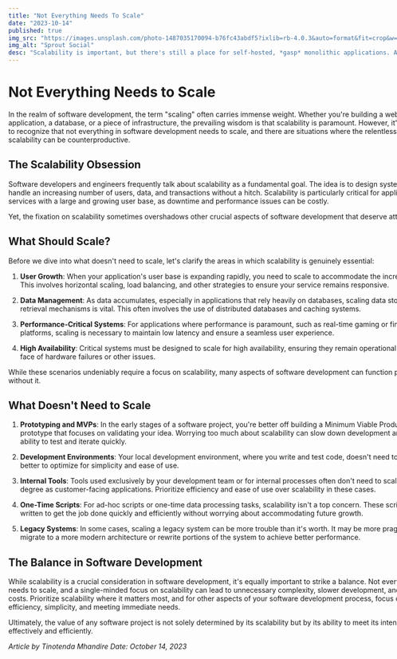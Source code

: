 ```yaml
---
title: "Not Everything Needs To Scale"
date: "2023-10-14"
published: true
img_src: "https://images.unsplash.com/photo-1487035170094-b76fc43abdf5?ixlib=rb-4.0.3&auto=format&fit=crop&w=1600&h=500&q=60"
img_alt: "Sprout Social"
desc: "Scalability is important, but there's still a place for self-hosted, *gasp* monolithic applications. As it becomes easier than ever to host via AWS, GCP, DO and Azure, (much to the dismay of my nostagia) it becomes less and less common to see debian servers running Nginx or Apache pointing to a household IP. "
---
```


# Not Everything Needs to Scale

In the realm of software development, the term "scaling" often carries immense weight. Whether you're building a web application, a database, or a piece of infrastructure, the prevailing wisdom is that scalability is paramount. However, it's essential to recognize that not everything in software development needs to scale, and there are situations where the relentless pursuit of scalability can be counterproductive.

## The Scalability Obsession

Software developers and engineers frequently talk about scalability as a fundamental goal. The idea is to design systems that can handle an increasing number of users, data, and transactions without a hitch. Scalability is particularly critical for applications and services with a large and growing user base, as downtime and performance issues can be costly.

Yet, the fixation on scalability sometimes overshadows other crucial aspects of software development that deserve attention.

## What Should Scale?

Before we dive into what doesn't need to scale, let's clarify the areas in which scalability is genuinely essential:

1. **User Growth**: When your application's user base is expanding rapidly, you need to scale to accommodate the increased demand. This involves horizontal scaling, load balancing, and other strategies to ensure your service remains responsive.

2. **Data Management**: As data accumulates, especially in applications that rely heavily on databases, scaling data storage and retrieval mechanisms is vital. This often involves the use of distributed databases and caching systems.

3. **Performance-Critical Systems**: For applications where performance is paramount, such as real-time gaming or financial trading platforms, scaling is necessary to maintain low latency and ensure a seamless user experience.

4. **High Availability**: Critical systems must be designed to scale for high availability, ensuring they remain operational even in the face of hardware failures or other issues.

While these scenarios undeniably require a focus on scalability, many aspects of software development can function perfectly well without it.

## What Doesn't Need to Scale

1. **Prototyping and MVPs**: In the early stages of a software project, you're better off building a Minimum Viable Product (MVP) or a prototype that focuses on validating your idea. Worrying too much about scalability can slow down development and hinder your ability to test and iterate quickly.

2. **Development Environments**: Your local development environment, where you write and test code, doesn't need to scale. It's better to optimize for simplicity and ease of use.

3. **Internal Tools**: Tools used exclusively by your development team or for internal processes often don't need to scale to the same degree as customer-facing applications. Prioritize efficiency and ease of use over scalability in these cases.

4. **One-Time Scripts**: For ad-hoc scripts or one-time data processing tasks, scalability isn't a top concern. These scripts can be written to get the job done quickly and efficiently without worrying about accommodating future growth.

5. **Legacy Systems**: In some cases, scaling a legacy system can be more trouble than it's worth. It may be more pragmatic to migrate to a more modern architecture or rewrite portions of the system to achieve better performance.

## The Balance in Software Development

While scalability is a crucial consideration in software development, it's equally important to strike a balance. Not everything needs to scale, and a single-minded focus on scalability can lead to unnecessary complexity, slower development, and increased costs. Prioritize scalability where it matters most, and for other aspects of your software development process, focus on efficiency, simplicity, and meeting immediate needs.

Ultimately, the value of any software project is not solely determined by its scalability but by its ability to meet its intended purpose effectively and efficiently.

*Article by Tinotenda Mhandire*
*Date: October 14, 2023*
<style>
    * {
        width: 90vw;
    }
</style>